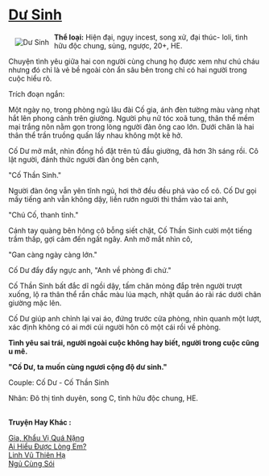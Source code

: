 <a href="https://utruyen.com/du-sinh/18497/" title="Dư Sinh"><h1>Dư Sinh</h1></a><div style="display:table"><img align="right" style="float: left; padding: 10px;" src="https://utruyen.com/images/story/200x260/du-sinh.jpg" alt="Dư Sinh"><b>Thể loại:</b> Hiện đại, ngụy incest, song xử, đại thúc- loli, tình hữu độc chung, sủng, ngược, 20+, HE.<p></p>Chuyện tình yêu giữa hai con người cùng chung họ được xem như chú cháu nhưng đó chỉ là vẻ bề ngoài còn ẩn sâu bên trong chỉ có hai người trong cuộc hiểu rõ.<p></p>Trích đoạn ngắn:<p></p>Một ngày nọ, trong phòng ngủ lâu đài Cố gia, ánh đèn tường màu vàng nhạt hắt lên phong cảnh trên giường. Người phụ nữ tóc xoã tung, thân thể mềm mại trắng nõn nằm gọn trong lòng người đàn ông cao lớn. Dưới chăn là hai thân thể trần truồng quấn lấy nhau không một kẽ hở.<p></p>Cố Dư mở mắt, nhìn đồng hồ đặt trên tủ đầu giường, đã hơn 3h sáng rồi. Cô lật người, đánh thức người đàn ông bên cạnh,<p></p>"Cố Thần Sinh."<p></p>Người đàn ông vẫn yên tĩnh ngủ, hơi thở đều đều phả vào cổ cô. Cố Dư gọi mấy tiếng anh vẫn không dậy, liền rướn người thì thầm vào tai anh,<p></p>"Chú Cố, thanh tỉnh."<p></p>Cánh tay quàng bên hông cô bỗng siết chặt, Cố Thần Sinh cười một tiếng trầm thấp, gợi cảm đến ngất ngây. Anh mở mắt nhìn cô, <p></p>"Gan càng ngày càng lớn."<p></p>Cố Dư đẩy đẩy ngực anh, "Anh về phòng đi chứ."<p></p>Cố Thần Sinh bất đắc dĩ ngồi dậy, tấm chăn mỏng đắp trên người trượt xuống, lộ ra thân thể rắn chắc màu lúa mạch, nhặt quần áo rải rác dưới chân giường mặc lên. <p></p>Cố Dư giúp anh chỉnh lại vai áo, đứng trước cửa phòng, nhìn quanh một lượt, xác định không có ai mới cúi người hôn cô một cái rồi về phòng.<p></p>________________<p></p>Tình yêu sai trái, người ngoài cuộc không hay biết, người trong cuộc cũng u mê.<p></p>"Cố Dư, ta muốn cùng ngươi cộng độ dư sinh."<p></p>________________<p></p>Couple: Cố Dư - Cố Thần Sinh<p></p>Nhãn: Đô thị tình duyên, song C, tình hữu độc chung, HE.</div><p><br><b>Truyện Hay Khác :</b></p><a href="https://utruyen.com/gia-khau-vi-qua-nang/16827/" alt="Gia, Khẩu Vị Quá Nặng">Gia, Khẩu Vị Quá Nặng</a><br/><a href="https://github.com/quanluxury/truyenhot/tree/master/truyenhay/12698/" alt="Ai Hiểu Được Lòng Em?">Ai Hiểu Được Lòng Em?</a><br/><a href="https://truyenhot2019.blogspot.com/2019/12/linh-vu-thien-ha.html" alt="Linh Vũ Thiên Hạ">Linh Vũ Thiên Hạ</a><br/><a href="https://github.com/quanluxury/truyenhot/tree/master/truyenhay/594/" alt="Ngủ Cùng Sói">Ngủ Cùng Sói</a><br/>